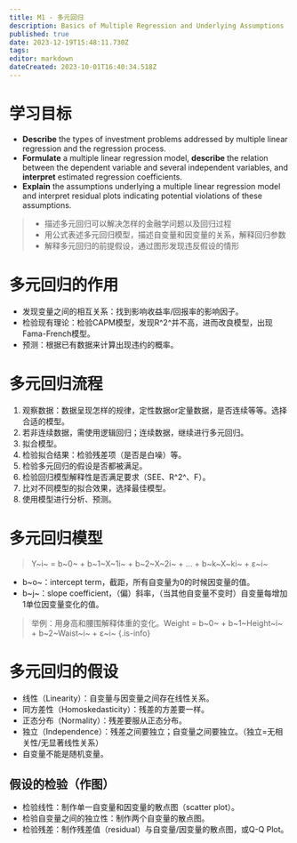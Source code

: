 ```yaml
---
title: M1 - 多元回归
description: Basics of Multiple Regression and Underlying Assumptions
published: true
date: 2023-12-19T15:48:11.730Z
tags: 
editor: markdown
dateCreated: 2023-10-01T16:40:34.518Z
---
```


# 学习目标
- **Describe** the types of investment problems addressed by multiple linear regression and the regression process.
- **Formulate** a multiple linear regression model, **describe** the relation between the dependent variable and several independent variables, and **interpret** estimated regression coefficients.
- **Explain** the assumptions underlying a multiple linear regression model and interpret residual plots indicating potential violations of these assumptions.

> - 描述多元回归可以解决怎样的金融学问题以及回归过程
> - 用公式表述多元回归模型，描述自变量和因变量的关系，解释回归参数
> - 解释多元回归的前提假设，通过图形发现违反假设的情形

# 多元回归的作用
- 发现变量之间的相互关系：找到影响收益率/回报率的影响因子。
- 检验现有理论：检验CAPM模型，发现R^2^并不高，进而改良模型，出现Fama-French模型。
- 预测：根据已有数据来计算出现违约的概率。

# 多元回归流程
1. 观察数据：数据呈现怎样的规律，定性数据or定量数据，是否连续等等。选择合适的模型。
2. 若非连续数据，需使用逻辑回归；连续数据，继续进行多元回归。
3. 拟合模型。
4. 检验拟合结果：检验残差项（是否是白噪）等。
5. 检验多元回归的假设是否都被满足。
6. 检验回归模型解释性是否满足要求（SEE、R^2^、F）。
7. 比对不同模型的拟合效果，选择最佳模型。
8. 使用模型进行分析、预测。

# 多元回归模型
> Y~i~ = b~0~ + b~1~X~1i~ + b~2~X~2i~ + ... + b~k~X~ki~ + ε~i~

- b~o~：intercept term，截距，所有自变量为0的时候因变量的值。
- b~j~：slope coefficient，（偏）斜率，（当其他自变量不变时）自变量每增加1单位因变量变化的值。

> 举例：用身高和腰围解释体重的变化。Weight = b~0~ + b~1~Height~i~ + b~2~Waist~i~ + ε~i~
{.is-info}

# 多元回归的假设
- 线性（Linearity）：自变量与因变量之间存在线性关系。
- 同方差性（Homoskedasticity）：残差的方差要一样。
- 正态分布（Normality）：残差要服从正态分布。
- 独立（Independence）：残差之间要独立；自变量之间要独立。（独立=无相关性/无显著线性关系）
- 自变量不能是随机变量。

## 假设的检验（作图）
- 检验线性：制作单一自变量和因变量的散点图（scatter plot）。
- 检验自变量之间的独立性：制作两个自变量的散点图。
- 检验残差：制作残差值（residual）与自变量/因变量的散点图，或Q-Q Plot。

